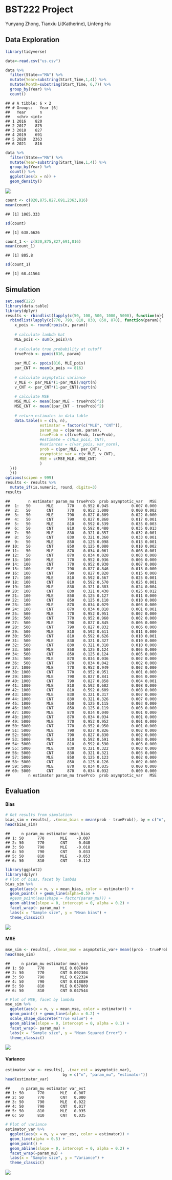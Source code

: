 BST222 Project
================
Yunyang Zhong, Tianxiu Li(Katherine), Linfeng Hu

## Data Exploration

``` r
library(tidyverse)

data<-read.csv("us.csv")
```

``` r
data %>% 
  filter(State=="MA") %>% 
  mutate(Year=substring(Start_Time,1,4)) %>% 
  mutate(Month=substring(Start_Time, 6,7)) %>% 
  group_by(Year) %>% 
  count()
```

    ## # A tibble: 6 × 2
    ## # Groups:   Year [6]
    ##   Year      n
    ##   <chr> <int>
    ## 1 2016    820
    ## 2 2017    875
    ## 3 2018    827
    ## 4 2019    691
    ## 5 2020   2363
    ## 6 2021    816

``` r
data %>% 
  filter(State=="MA") %>% 
  mutate(Year=substring(Start_Time,1,4)) %>% 
  group_by(Year) %>% 
  count() %>% 
  ggplot(aes(x = n)) +
  geom_density()
```

![](README_files/figure-gfm/unnamed-chunk-3-1.png)<!-- -->

``` r
count <- c(820,875,827,691,2363,816)
mean(count)
```

    ## [1] 1065.333

``` r
sd(count)
```

    ## [1] 638.6626

``` r
count_1 <- c(820,875,827,691,816)
mean(count_1)
```

    ## [1] 805.8

``` r
sd(count_1)
```

    ## [1] 68.41564

## Simulation

``` r
set.seed(222)
library(data.table)
library(dplyr)
results <- rbindlist(lapply(c(50, 100, 500, 1000, 5000), function(n){
  rbindlist(lapply(c(770, 790, 810, 830, 850, 870), function(param){
    x_pois <- round(rpois(n, param))
    
    # calculate lambda hat
    MLE_pois <- sum(x_pois)/n
    
    # calculate true probability at cutoff
    trueProb <- ppois(816, param)
    
    par_MLE <- ppois(816, MLE_pois)
    par_CNT <- mean(x_pois <= 816)
    
    # calculate asymptotic variance 
    v_MLE <- par_MLE*(1-par_MLE)/sqrt(n)
    v_CNT <- par_CNT*(1-par_CNT)/sqrt(n)
    
    # calculate MSE
    MSE_MLE <- mean((par_MLE - trueProb)^2)
    MSE_CNT <- mean((par_CNT - trueProb)^2)
    
    # return estimates in data table
    data.table(n = c(n, n),
               estimator = factor(c("MLE", "CNT")),
               param_mu = c(param, param),
               trueProb = c(trueProb, trueProb), 
               #estimate = c(MLE_pois, CNT),
               #variances = c(var_pois, var_norm),
               prob = c(par_MLE, par_CNT),
               asymptotic_var = c(v_MLE, v_CNT),
               MSE = c(MSE_MLE, MSE_CNT)
               )
  }))
  }))
options(scipen = 999)
results <- results %>%
  mutate_if(is.numeric, round, digits=3)
results
```

    ##        n estimator param_mu trueProb  prob asymptotic_var   MSE
    ##  1:   50       MLE      770    0.952 0.945          0.007 0.000
    ##  2:   50       CNT      770    0.952 1.000          0.000 0.002
    ##  3:   50       MLE      790    0.827 0.809          0.022 0.000
    ##  4:   50       CNT      790    0.827 0.860          0.017 0.001
    ##  5:   50       MLE      810    0.592 0.539          0.035 0.003
    ##  6:   50       CNT      810    0.592 0.480          0.035 0.013
    ##  7:   50       MLE      830    0.321 0.357          0.032 0.001
    ##  8:   50       CNT      830    0.321 0.360          0.033 0.001
    ##  9:   50       MLE      850    0.125 0.098          0.013 0.001
    ## 10:   50       CNT      850    0.125 0.080          0.010 0.002
    ## 11:   50       MLE      870    0.034 0.061          0.008 0.001
    ## 12:   50       CNT      870    0.034 0.020          0.003 0.000
    ## 13:  100       MLE      770    0.952 0.936          0.006 0.000
    ## 14:  100       CNT      770    0.952 0.930          0.007 0.000
    ## 15:  100       MLE      790    0.827 0.846          0.013 0.000
    ## 16:  100       CNT      790    0.827 0.820          0.015 0.000
    ## 17:  100       MLE      810    0.592 0.567          0.025 0.001
    ## 18:  100       CNT      810    0.592 0.570          0.025 0.001
    ## 19:  100       MLE      830    0.321 0.383          0.024 0.004
    ## 20:  100       CNT      830    0.321 0.430          0.025 0.012
    ## 21:  100       MLE      850    0.125 0.127          0.011 0.000
    ## 22:  100       CNT      850    0.125 0.110          0.010 0.000
    ## 23:  100       MLE      870    0.034 0.029          0.003 0.000
    ## 24:  100       CNT      870    0.034 0.010          0.001 0.001
    ## 25:  500       MLE      770    0.952 0.951          0.002 0.000
    ## 26:  500       CNT      770    0.952 0.960          0.002 0.000
    ## 27:  500       MLE      790    0.827 0.845          0.006 0.000
    ## 28:  500       CNT      790    0.827 0.832          0.006 0.000
    ## 29:  500       MLE      810    0.592 0.611          0.011 0.000
    ## 30:  500       CNT      810    0.592 0.626          0.010 0.001
    ## 31:  500       MLE      830    0.321 0.327          0.010 0.000
    ## 32:  500       CNT      830    0.321 0.310          0.010 0.000
    ## 33:  500       MLE      850    0.125 0.124          0.005 0.000
    ## 34:  500       CNT      850    0.125 0.124          0.005 0.000
    ## 35:  500       MLE      870    0.034 0.036          0.002 0.000
    ## 36:  500       CNT      870    0.034 0.042          0.002 0.000
    ## 37: 1000       MLE      770    0.952 0.949          0.002 0.000
    ## 38: 1000       CNT      770    0.952 0.951          0.001 0.000
    ## 39: 1000       MLE      790    0.827 0.841          0.004 0.000
    ## 40: 1000       CNT      790    0.827 0.858          0.004 0.001
    ## 41: 1000       MLE      810    0.592 0.602          0.008 0.000
    ## 42: 1000       CNT      810    0.592 0.609          0.008 0.000
    ## 43: 1000       MLE      830    0.321 0.317          0.007 0.000
    ## 44: 1000       CNT      830    0.321 0.326          0.007 0.000
    ## 45: 1000       MLE      850    0.125 0.115          0.003 0.000
    ## 46: 1000       CNT      850    0.125 0.119          0.003 0.000
    ## 47: 1000       MLE      870    0.034 0.040          0.001 0.000
    ## 48: 1000       CNT      870    0.034 0.034          0.001 0.000
    ## 49: 5000       MLE      770    0.952 0.952          0.001 0.000
    ## 50: 5000       CNT      770    0.952 0.950          0.001 0.000
    ## 51: 5000       MLE      790    0.827 0.826          0.002 0.000
    ## 52: 5000       CNT      790    0.827 0.830          0.002 0.000
    ## 53: 5000       MLE      810    0.592 0.591          0.003 0.000
    ## 54: 5000       CNT      810    0.592 0.590          0.003 0.000
    ## 55: 5000       MLE      830    0.321 0.322          0.003 0.000
    ## 56: 5000       CNT      830    0.321 0.321          0.003 0.000
    ## 57: 5000       MLE      850    0.125 0.123          0.002 0.000
    ## 58: 5000       CNT      850    0.125 0.126          0.002 0.000
    ## 59: 5000       MLE      870    0.034 0.035          0.000 0.000
    ## 60: 5000       CNT      870    0.034 0.032          0.000 0.000
    ##        n estimator param_mu trueProb  prob asymptotic_var   MSE

## Evaluation

#### Bias

``` r
# Get results from simulation
bias_sim = results[, .(mean_bias = mean(prob - trueProb)), by = c("n", "param_mu", "estimator")]
head(bias_sim)
```

    ##     n param_mu estimator mean_bias
    ## 1: 50      770       MLE    -0.007
    ## 2: 50      770       CNT     0.048
    ## 3: 50      790       MLE    -0.018
    ## 4: 50      790       CNT     0.033
    ## 5: 50      810       MLE    -0.053
    ## 6: 50      810       CNT    -0.112

``` r
library(ggplot2)
library(dplyr)
# Plot of bias, facet by lambda
bias_sim %>%
  ggplot(aes(x = n, y = mean_bias, color = estimator)) + 
  geom_point() + geom_line(alpha=0.5) +
  #geom_point(aes(shape = factor(param_mu))) +
  geom_abline(slope = 0, intercept = 0, alpha = 0.2) + 
  facet_wrap(~ param_mu) +
  labs(x = "Sample size", y = "Mean bias") +
  theme_classic()
```

![](README_files/figure-gfm/unnamed-chunk-6-1.png)<!-- -->

#### MSE

``` r
mse_sim <- results[, .(mean_mse = asymptotic_var+ mean((prob - trueProb)^2)), by = c("n", "param_mu", "estimator")]
head(mse_sim)
```

    ##     n param_mu estimator mean_mse
    ## 1: 50      770       MLE 0.007049
    ## 2: 50      770       CNT 0.002304
    ## 3: 50      790       MLE 0.022324
    ## 4: 50      790       CNT 0.018089
    ## 5: 50      810       MLE 0.037809
    ## 6: 50      810       CNT 0.047544

``` r
# Plot of MSE, facet by lambda
mse_sim %>%
  ggplot(aes(x = n, y = mean_mse, color = estimator)) +
  geom_point() + geom_line(alpha = 0.2) +
  scale_shape_discrete("True value") +
  geom_abline(slope = 0, intercept = 0, alpha = 0.1) +
  facet_wrap(~ param_mu) +
  labs(x = "Sample size", y = "Mean Squared Error") +
  theme_classic()
```

![](README_files/figure-gfm/unnamed-chunk-7-1.png)<!-- -->

#### Variance

``` r
estimator_var <- results[, .(var_est = asymptotic_var), 
                         by = c("n", "param_mu", "estimator")]
head(estimator_var)
```

    ##     n param_mu estimator var_est
    ## 1: 50      770       MLE   0.007
    ## 2: 50      770       CNT   0.000
    ## 3: 50      790       MLE   0.022
    ## 4: 50      790       CNT   0.017
    ## 5: 50      810       MLE   0.035
    ## 6: 50      810       CNT   0.035

``` r
# Plot of variance
estimator_var %>%
  ggplot(aes(x = n, y = var_est, color = estimator)) +
  geom_line(alpha = 0.5) +
  geom_point() + 
  geom_abline(slope = 0, intercept = 0, alpha = 0.2) +
  facet_wrap(~param_mu) +
  labs(x = "Sample size", y = "Variance") +
  theme_classic()
```

![](README_files/figure-gfm/unnamed-chunk-8-1.png)<!-- -->

